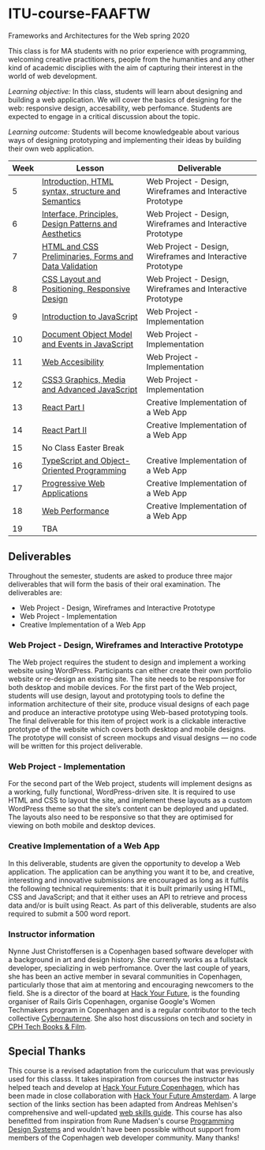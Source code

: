 # ITU-course-FAAFTW
Frameworks and Architectures for the Web spring 2020

This class is for MA students with no prior experience with programming, welcoming creative practitioners, people from the humanities and any other kind of academic disciplies with the aim of capturing their interest in the world of web development. 

*Learning objective:* In this class, students will learn about designing and building a web application. We will cover the basics of designing for the web: responsive design, accesability, web perfomance. Students are expected to engage in a critical discussion about the topic.

*Learning outcome:* Students will become knowledgeable about various ways of designing prototyping and implementing their ideas by building their own web application.

| Week | Lesson | Deliverable |
| --- | --- | --- |
| 5 | [Introduction, HTML syntax, structure and Semantics](./lessons/lecture-01.md) | Web Project - Design, Wireframes and Interactive Prototype |
| 6 | [Interface, Principles, Design Patterns and Aesthetics](./lessons/lecture-02.md) | Web Project - Design, Wireframes and Interactive Prototype |
| 7 | [HTML and CSS Preliminaries, Forms and Data Validation](./lessons/lecture-03.md) | Web Project - Design, Wireframes and Interactive Prototype |
| 8 | [CSS Layout and Positioning, Responsive Design](./lessons/lecture-04.md) | Web Project - Design, Wireframes and Interactive Prototype |
| 9 |  [Introduction to JavaScript](./lessons/lecture-05.md)| Web Project - Implementation |
| 10 | [Document Object Model and Events in JavaScript](./lessons/lecture-06.md) | Web Project - Implementation |
| 11 | [Web Accesibility](./lessons/lecture-07.md) | Web Project - Implementation |
| 12 | [CSS3 Graphics, Media and Advanced JavaScript](./lessons/lecture-08.md) | Web Project - Implementation |
| 13 | [React Part I](./lessons/lecture-09.md) | Creative Implementation of a Web App |
| 14 | [React Part II](./lessons/lecture-10.md) | Creative Implementation of a Web App |
| 15 | No Class Easter Break |
| 16 | [TypeScript and Object-Oriented Programming](./lessons/lecture-11.md) | Creative Implementation of a Web App |
| 17 | [Progressive Web Applications](./lessons/lecture-12.md) | Creative Implementation of a Web App |
| 18 | [Web Performance](./lessons/lecture-13.md) | Creative Implementation of a Web App |
| 19 | TBA |

## Deliverables

Throughout the semester, students are asked to produce three major deliverables that will form the basis of their oral examination. The deliverables are:

- Web Project - Design, Wireframes and Interactive Prototype
- Web Project - Implementation
- Creative Implementation of a Web App

### Web Project - Design, Wireframes and Interactive Prototype

The Web project requires the student to design and implement a working website using
WordPress. Participants can either create their own portfolio website or re-design an existing site.
The site needs to be responsive for both desktop and mobile devices.
For the first part of the Web project, students will use design, layout and prototyping tools to
define the information architecture of their site, produce visual designs of each page and
produce an interactive prototype using Web-based prototyping tools. The final
deliverable for this item of project work is a clickable interactive prototype of the website
which covers both desktop and mobile designs. The prototype will consist of screen
mockups and visual designs — no code will be written for this project deliverable.

### Web Project - Implementation

For the second part of the Web project, students will implement designs
as a working, fully functional, WordPress-driven site. It is required to use HTML and
CSS to layout the site, and implement these layouts as a custom WordPress theme so that
the site’s content can be deployed and updated. The layouts also need to be responsive
so that they are optimised for viewing on both mobile and desktop devices.

### Creative Implementation of a Web App

In this deliverable, students are given the opportunity to develop a Web application. The
application can be anything you want it to be, and creative, interesting and
innovative submissions are encouraged as long as it fulfils the following technical requirements: that it is
built primarily using HTML, CSS and JavaScript; and that it either uses an API to retrieve
and process data and/or is built using React. As part of this deliverable, students are also required to submit a 500 word report.

### Instructor information
Nynne Just Christoffersen is a Copenhagen based software developer with a background in art and design history. She currently works as a fullstack developer, specializing in web perfromance. Over the last couple of years, she has been an active member in sevaral communities in Copenhagen, particularly those that aim at mentoring and encouraging newcomers to the field. She is a director of the board at [Hack Your Future](https://www.hackyourfuture.dk/), is the founding organiser of Rails Girls Copenhagen, organise Google's Women Techmakers program in Copenhagen and is a regular contributor to the tech collective [Cybernauterne](https://cybernauterne.dk/). She also host discussions on tech and society in [CPH Tech Books & Film](https://www.meetup.com/CPH-Tech-Books-Film).

## Special Thanks

This course is a revised adaptation from the curicculum that was previously used for this classs. It takes inspiration from courses the instructor has helped teach and develop at [Hack Your Future Copenhagen](https://github.com/HackYourFuture-CPH/curriculum), which has been made in close collaboration with [Hack Your Future Amsterdam](https://github.com/HackYourFuture/curriculum). A large section of the links section has been adapted from Andreas Mehlsen's comprehensive and well-updated [web skills guide](https://andreasbm.github.io/web-skills/). This course has also benefitted from inspiration from Rune Madsen's course [Programming Design Systems](https://runemadsen.com/syllabi/programming-design-systems/) and wouldn't have been possible without support from members of the Copenhagen web developer community. Many thanks!

